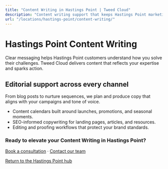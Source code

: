 ```yaml
---
title: "Content Writing in Hastings Point | Tweed Cloud"
description: "Content writing support that keeps Hastings Point marketing channels fresh."
url: "/locations/hastings-point/content-writing/"
---
```


# Hastings Point Content Writing

Clear messaging helps Hastings Point customers understand how you solve their challenges. Tweed Cloud delivers content that reflects your expertise and sparks action.

## Editorial support across every channel

From blog posts to nurture sequences, we plan and produce copy that aligns with your campaigns and tone of voice.

- Content calendars built around launches, promotions, and seasonal moments.
- SEO-informed copywriting for landing pages, articles, and resources.
- Editing and proofing workflows that protect your brand standards.

### Ready to elevate your Content Writing in Hastings Point?

[Book a consultation](/consultation/) · [Contact our team](/contact/)

[Return to the Hastings Point hub](/locations/hastings-point/)
